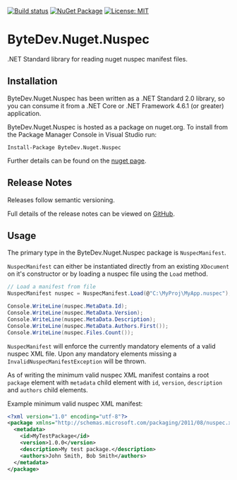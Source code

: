 [![Build status](https://ci.appveyor.com/api/projects/status/github/bytedev/ByteDev.Nuget.Nuspec?branch=master&svg=true)](https://ci.appveyor.com/project/bytedev/ByteDev-Nuget-Nuspec/branch/master)
[![NuGet Package](https://img.shields.io/nuget/v/ByteDev.Nuget.Nuspec.svg)](https://www.nuget.org/packages/ByteDev.Nuget.Nuspec)
[![License: MIT](https://img.shields.io/badge/License-MIT-green.svg)](https://github.com/ByteDev/ByteDev.Nuget.Nuspec/blob/master/LICENSE)

# ByteDev.Nuget.Nuspec

.NET Standard library for reading nuget nuspec manifest files.

## Installation

ByteDev.Nuget.Nuspec has been written as a .NET Standard 2.0 library, so you can consume it from a .NET Core or .NET Framework 4.6.1 (or greater) application.

ByteDev.Nuget.Nuspec is hosted as a package on nuget.org.  To install from the Package Manager Console in Visual Studio run:

`Install-Package ByteDev.Nuget.Nuspec`

Further details can be found on the [nuget page](https://www.nuget.org/packages/ByteDev.Nuget.Nuspec/).

## Release Notes

Releases follow semantic versioning.

Full details of the release notes can be viewed on [GitHub](https://github.com/ByteDev/ByteDev.Nuget.Nuspec/blob/master/docs/RELEASE-NOTES.md).

## Usage

The primary type in the ByteDev.Nuget.Nuspec package is `NuspecManifest`.  

`NuspecManifest` can either be instantiated directly from an existing `XDocument` on it's constructor or by loading a nuspec file using the `Load` method.

```csharp
// Load a manifest from file
NuspecManifest nuspec = NuspecManifest.Load(@"C:\MyProj\MyApp.nuspec");

Console.WriteLine(nuspec.MetaData.Id);
Console.WriteLine(nuspec.MetaData.Version);
Console.WriteLine(nuspec.MetaData.Description);
Console.WriteLine(nuspec.MetaData.Authors.First());
Console.WriteLine(nuspec.Files.Count());
```

`NuspecManifest` will enforce the currently mandatory elements of a valid nuspec XML file. Upon any mandatory elements missing a `InvalidNuspecManifestException` will be thrown.

As of writing the minimum valid nuspec XML manifest contains a root `package` element with `metadata` child element with `id`, `version`, `description` and `authors` child elements.

Example minimum valid nuspec XML manifest:

```xml
<?xml version="1.0" encoding="utf-8"?>
<package xmlns="http://schemas.microsoft.com/packaging/2011/08/nuspec.xsd">
  <metadata>
    <id>MyTestPackage</id>
    <version>1.0.0</version>
    <description>My test package.</description>
    <authors>John Smith, Bob Smith</authors>
  </metadata>
</package>
```

